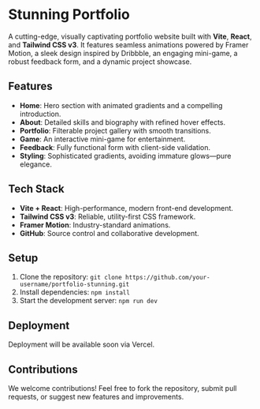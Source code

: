 # Stunning Portfolio

A cutting-edge, visually captivating portfolio website built with **Vite**, **React**, and **Tailwind CSS v3**. It features seamless animations powered by Framer Motion, a sleek design inspired by Dribbble, an engaging mini-game, a robust feedback form, and a dynamic project showcase.

## Features
- **Home**: Hero section with animated gradients and a compelling introduction.
- **About**: Detailed skills and biography with refined hover effects.
- **Portfolio**: Filterable project gallery with smooth transitions.
- **Game**: An interactive mini-game for entertainment.
- **Feedback**: Fully functional form with client-side validation.
- **Styling**: Sophisticated gradients, avoiding immature glows—pure elegance.

## Tech Stack
- **Vite + React**: High-performance, modern front-end development.
- **Tailwind CSS v3**: Reliable, utility-first CSS framework.
- **Framer Motion**: Industry-standard animations.
- **GitHub**: Source control and collaborative development.

## Setup
1. Clone the repository: `git clone https://github.com/your-username/portfolio-stunning.git`
2. Install dependencies: `npm install`
3. Start the development server: `npm run dev`

## Deployment
Deployment will be available soon via Vercel.

## Contributions
We welcome contributions! Feel free to fork the repository, submit pull requests, or suggest new features and improvements.